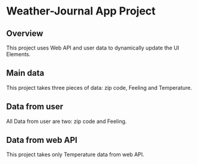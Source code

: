 # Weather-Journal App Project

## Overview
This project uses Web API and user data to dynamically update the UI Elements. 

## Main data
This project takes three pieces of data: zip code, Feeling and Temperature.

## Data from user
All Data from user are two:  zip code and Feeling.

## Data from web API
This project takes only Temperature data from web API.